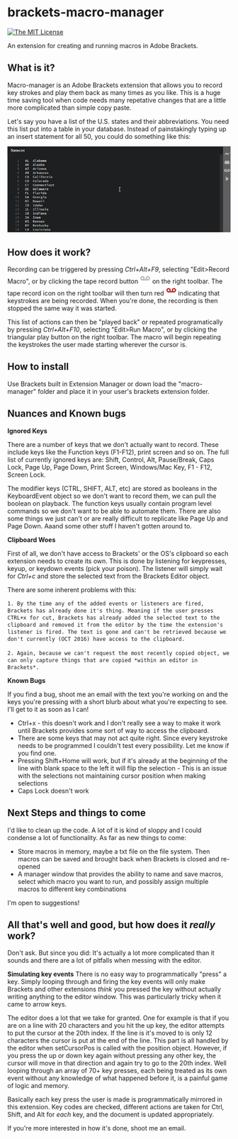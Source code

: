 # brackets-macro-manager
[![The MIT License](https://img.shields.io/badge/license-MIT-orange.svg?style=flat-square)](http://opensource.org/licenses/MIT)

An extension for creating and running macros in Adobe Brackets.

## What is it?
Macro-manager is an Adobe Brackets extension that allows you to record key strokes and play them back as many times as you like. This is a huge time saving tool when code needs many repetative changes that are a little more complicated than simple copy paste.

Let's say you have a list of the U.S. states and their abbreviations. You need this list put into a table in your database. Instead of painstakingly typing up an insert statement for all 50, you could do something like this:

![brackets-macro-manager](macro-manager/images/macro_demo.gif)

## How does it work?
Recording can be triggered by pressing *Ctrl+Alt+F9*, selecting "Edit>Record Macro", or by clicking the tape record button ![brackets-macro-manager](macro-manager/images/macro_record_tape_off.png) on the right toolbar. The tape record icon on the right toolbar will then turn red ![brackets-macro-manager](macro-manager/images/macro_record_tape_on.png) indicating that keystrokes are being recorded. When you're done, the recording is then stopped the same way it was started.

This list of actions can then be "played back" or repeated programatically by pressing *Ctrl+Alt+F10*, selecting "Edit>Run Macro", or by clicking the triangular play button on the right toolbar. The macro will begin repeating the keystrokes the user made starting wherever the cursor is.

## How to install
Use Brackets built in Extension Manager or down load the "macro-manager" folder and place it in your user's brackets extension folder.

## Nuances and Known bugs
**Ignored Keys**

There are a number of keys that we don't actually want to record. These include keys like the Function keys (F1-F12), print screen and so on. The full list of currently ignored keys are:
Shift, Control, Alt, Pause/Break, Caps Lock, Page Up, Page Down, Print Screen, Windows/Mac Key, F1 - F12, Screen Lock.

The modifier keys (CTRL, SHIFT, ALT, etc) are stored as booleans in the KeyboardEvent object so we don't want to record them, we can pull the boolean on playback. The function keys usually contain program level commands so we don't want to be able to automate them. There are also some things we just can't or are really difficult to replicate like Page Up and Page Down. Aaand some other stuff I haven't gotten around to. 

**Clipboard Woes**

First of all, we don't have access to Brackets' or the OS's clipboard so each extension needs to create its own. This is done by listening for keypresses, keyup, or keydown events (pick your poison). The listener will simply wait for *Ctrl+c* and store the selected text from the Brackets Editor object.

There are some inherent problems with this:

    1. By the time any of the added events or listeners are fired, Brackets has already done it's thing. Meaning if the user presses CTRL+x for cut, Brackets has already added the selected text to the clipboard and removed it from the editor by the time the extension's listener is fired. The text is gone and can't be retrieved because we don't currently (OCT 2016) have access to the clipboard.

    2. Again, because we can't request the most recently copied object, we can only capture things that are copied *within an editor in Brackets*.

**Known Bugs**

If you find a bug, shoot me an email with the text you're working on and the keys you're pressing with a short blurb about what you're expecting to see. I'll get to it as soon as I can!

- Ctrl+x - this doesn't work and I don't really see a way to make it work until Brackets provides some sort of way to access the clipboard.
- There are some keys that may not act quite right. Since every keystroke needs to be programmed I couldn't test every possibility. Let me know if you find one.
- Pressing Shift+Home will work, but if it's already at the beginning of the line with blank space to the left it will flip the selection - This is an issue with the selections not maintaining cursor position when making selections
- Caps Lock doesn't work

## Next Steps and things to come
I'd like to clean up the code. A lot of it is kind of sloppy and I could condense a lot of functionality. As far as new things to come:
- Store macros in memory, maybe a txt file on the file system. Then macros can be saved and brought back when Brackets is closed and re-opened
- A manager window that provides the ability to name and save macros, select which macro you want to run, and possibly assign multiple macros to different key combinations

I'm open to suggestions!

## All that's well and good, but how does it *really* work?
Don't ask.
But since you did: It's actually a lot more complicated than it sounds and there are a lot of pitfalls when messing with the editor. 



**Simulating key events**
There is no easy way to programmatically "press" a key. Simply looping through and firing the key events will only make Brackets and other extensions *think* you pressed the key without actually writing anything to the editor window. This was particularly tricky when it came to arrow keys.

The editor does a lot that we take for granted. One for example is that if you are on a line with 20 characters and you hit the up key, the editor attempts to put the cursor at the 20th index. If the line is it's moved to is only 12 characters the cursor is put at the end of the line. This part is all handled by the editor when setCursorPos is called with the position object. However, if you press the up or down key again without pressing any other key, the cursor will move in that direction and again try to go to the 20th index. Well looping through an array of 70+ key presses, each being treated as its own event without any knowledge of what happened before it, is a painful game of logic and memory.

Basically each key press the user is made is programmatically mirrored in this extension. Key codes are checked, different actions are taken for Ctrl, Shift, and Alt for *each* key, and the document is updated appropriately.

If you're more interested in how it's done, shoot me an email.
